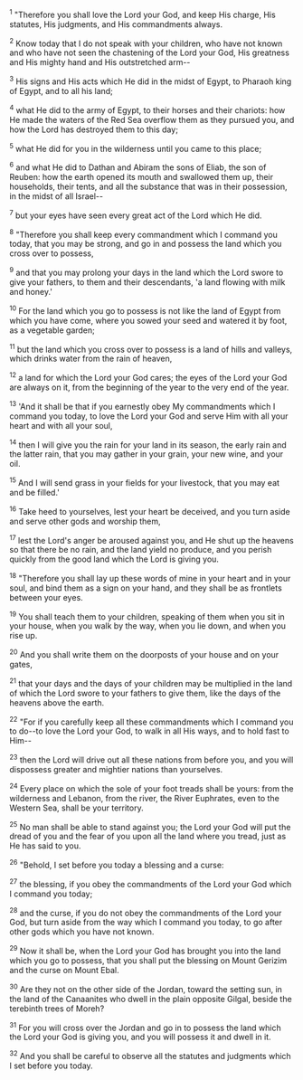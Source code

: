 <sup>1</sup> 
"Therefore you shall love the Lord your God, and keep His charge, His statutes, His judgments, and His commandments always. 

<sup>2</sup> 
Know today that I do not speak with your children, who have not known and who have not seen the chastening of the Lord your God, His greatness and His mighty hand and His outstretched arm-- 

<sup>3</sup> 
His signs and His acts which He did in the midst of Egypt, to Pharaoh king of Egypt, and to all his land; 

<sup>4</sup> 
what He did to the army of Egypt, to their horses and their chariots: how He made the waters of the Red Sea overflow them as they pursued you, and how the Lord has destroyed them to this day; 

<sup>5</sup> 
what He did for you in the wilderness until you came to this place; 

<sup>6</sup> 
and what He did to Dathan and Abiram the sons of Eliab, the son of Reuben: how the earth opened its mouth and swallowed them up, their households, their tents, and all the substance that was in their possession, in the midst of all Israel-- 

<sup>7</sup> 
but your eyes have seen every great act of the Lord which He did. 

<sup>8</sup> 
"Therefore you shall keep every commandment which I command you today, that you may be strong, and go in and possess the land which you cross over to possess, 

<sup>9</sup> 
and that you may prolong your days in the land which the Lord swore to give your fathers, to them and their descendants, 'a land flowing with milk and honey.' 

<sup>10</sup> 
For the land which you go to possess is not like the land of Egypt from which you have come, where you sowed your seed and watered it by foot, as a vegetable garden; 

<sup>11</sup> 
but the land which you cross over to possess is a land of hills and valleys, which drinks water from the rain of heaven, 

<sup>12</sup> 
a land for which the Lord your God cares; the eyes of the Lord your God are always on it, from the beginning of the year to the very end of the year. 

<sup>13</sup> 
'And it shall be that if you earnestly obey My commandments which I command you today, to love the Lord your God and serve Him with all your heart and with all your soul, 

<sup>14</sup> 
then I will give you the rain for your land in its season, the early rain and the latter rain, that you may gather in your grain, your new wine, and your oil. 

<sup>15</sup> 
And I will send grass in your fields for your livestock, that you may eat and be filled.' 

<sup>16</sup> 
Take heed to yourselves, lest your heart be deceived, and you turn aside and serve other gods and worship them, 

<sup>17</sup> 
lest the Lord's anger be aroused against you, and He shut up the heavens so that there be no rain, and the land yield no produce, and you perish quickly from the good land which the Lord is giving you. 

<sup>18</sup> 
"Therefore you shall lay up these words of mine in your heart and in your soul, and bind them as a sign on your hand, and they shall be as frontlets between your eyes. 

<sup>19</sup> 
You shall teach them to your children, speaking of them when you sit in your house, when you walk by the way, when you lie down, and when you rise up. 

<sup>20</sup> 
And you shall write them on the doorposts of your house and on your gates, 

<sup>21</sup> 
that your days and the days of your children may be multiplied in the land of which the Lord swore to your fathers to give them, like the days of the heavens above the earth. 

<sup>22</sup> 
"For if you carefully keep all these commandments which I command you to do--to love the Lord your God, to walk in all His ways, and to hold fast to Him-- 

<sup>23</sup> 
then the Lord will drive out all these nations from before you, and you will dispossess greater and mightier nations than yourselves. 

<sup>24</sup> 
Every place on which the sole of your foot treads shall be yours: from the wilderness and Lebanon, from the river, the River Euphrates, even to the Western Sea, shall be your territory. 

<sup>25</sup> 
No man shall be able to stand against you; the Lord your God will put the dread of you and the fear of you upon all the land where you tread, just as He has said to you. 

<sup>26</sup> 
"Behold, I set before you today a blessing and a curse: 

<sup>27</sup> 
the blessing, if you obey the commandments of the Lord your God which I command you today; 

<sup>28</sup> 
and the curse, if you do not obey the commandments of the Lord your God, but turn aside from the way which I command you today, to go after other gods which you have not known. 

<sup>29</sup> 
Now it shall be, when the Lord your God has brought you into the land which you go to possess, that you shall put the blessing on Mount Gerizim and the curse on Mount Ebal. 

<sup>30</sup> 
Are they not on the other side of the Jordan, toward the setting sun, in the land of the Canaanites who dwell in the plain opposite Gilgal, beside the terebinth trees of Moreh? 

<sup>31</sup> 
For you will cross over the Jordan and go in to possess the land which the Lord your God is giving you, and you will possess it and dwell in it. 

<sup>32</sup> 
And you shall be careful to observe all the statutes and judgments which I set before you today.